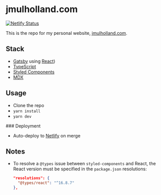 # jmulholland.com

[![Netlify Status](https://api.netlify.com/api/v1/badges/f78a46a9-01dd-402b-8db6-872418d056dc/deploy-status)](https://app.netlify.com/sites/james/deploys)

This is the repo for my personal website,
[jmulholland.com](https://jmulholland.com).

## Stack

- [Gatsby](https://www.gatsbyjs.org/) using
  [React](https://reactjs.org))
- [TypeScript](http://typescript.com)
- [Styled Components](https://styled-components.com)
- [MDX](https://mdxjs.com)

## Usage

- Clone the repo
- `yarn install`
- `yarn dev`

### Deployment

- Auto-deploy to
  [Netlify](https://app.netlify.com/sites/james/overview) on merge

## Notes

- To resolve a `@types` issue between `styled-components` and React,
  the React version must be specified in the `package.json`
  resolutions:
  ```json
  "resolutions": {
    "@types/react": "^16.8.7"
  },
  ```
